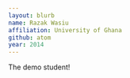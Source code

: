 ```yaml
---
layout: blurb
name: Razak Wasiu
affiliation: University of Ghana
github: atom
year: 2014
---
```

The demo student!
